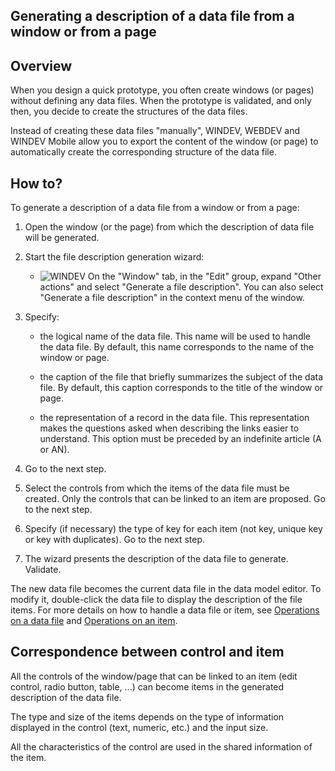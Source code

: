 


## Generating a description of a data file from a window or from a page
			



<a name="NOTE1"></a>
<a name="NOTE1_1"></a>


## Overview
<a name="overview_ELTTEXTE000131"></a>
When you design a quick prototype, you often create windows (or pages) without defining any data files. When the prototype is validated, and only then, you decide to create the structures of the data files.

Instead of creating these data files "manually", WINDEV, WEBDEV and WINDEV Mobile allow you to export the content of the window (or page) to automatically create the corresponding structure of the data file.

<a name="NOTE2"></a>
<a name="NOTE2_1"></a>


## How to?
<a name="how_ELTTEXTE000155"></a>
To generate a description of a data file from a window or from a page: 

1. Open the window (or the page) from which the description of data file will be generated.

2. Start the file description generation wizard: 

	- ![WINDEV](https://doc.pcsoft.fr/ext/images/us/WD.png) On the "Window" tab, in the "Edit" group, expand "Other actions" and select "Generate a file description". You can also select "Generate a file description" in the context menu of the window. 




3. Specify:

	- the logical name of the data file. This name will be used to handle the data file. By default, this name corresponds to the name of the window or page.

	- the caption of the file that briefly summarizes the subject of the data file. By default, this caption corresponds to the title of the window or page.

	- the representation of a record in the data file. This representation makes the questions asked when describing the links easier to understand. This option must be preceded by an indefinite article (A or AN).




4. Go to the next step.

5. Select the controls from which the items of the data file must be created. Only the controls that can be linked to an item are proposed. Go to the next step.

6. Specify (if necessary) the type of key for each item (not key, unique key or key with duplicates). Go to the next step.

7. The wizard presents the description of the data file to generate. Validate.




The new data file becomes the current data file in the data model editor. To modify it, double-click the data file to display the description of the file items.
For more details on how to handle a data file or item, see [Operations on a data file](../Editeurs/2011007.md) and [Operations on an item](../Editeurs/2011009.md).

<a name="NOTE3"></a>
<a name="NOTE3_1"></a>


## Correspondence between control and item
<a name="correspondence_between_control_and_item_ELTTEXTE000179"></a>
All the controls of the window/page that can be linked to an item (edit control, radio button, table, ...) can become items in the generated description of the data file.

The type and size of the items depends on the type of information displayed in the control (text, numeric, etc.) and the input size.

All the characteristics of the control are used in the shared information of the item.


